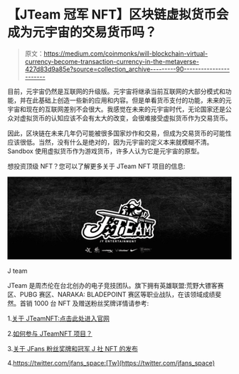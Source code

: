 # 【JTeam 冠军 NFT】区块链虚拟货币会成为元宇宙的交易货币吗？

> 原文：<https://medium.com/coinmonks/will-blockchain-virtual-currency-become-transaction-currency-in-the-metaverse-427d83d9a85e?source=collection_archive---------90----------------------->

目前，元宇宙仍然是互联网的升级版。元宇宙将继承当前互联网的大部分模式和功能，并在此基础上创造一些新的应用和内容。但是单看货币支付的功能，未来的元宇宙和现在的互联网差别不会很大。我感觉在未来的元宇宙时代，无论国家还是公众对虚拟货币的认知应该不会有太大的改变，会很难接受虚拟货币作为交易货币。

因此，区块链在未来几年仍可能被很多国家炒作和交易，但成为交易货币的可能性应该很低。当然，没有什么是绝对的，因为元宇宙的定义本来就模糊不清。Sandbox 使用虚拟货币作为游戏货币，许多人认为它是元宇宙的原型。

想投资顶级 NFT？您可以了解更多关于 JTeam NFT 项目的信息:

![](img/48295fb8f8986fad33dbb5f9083aafd0.png)

J team

JTeam 是周杰伦在台北创办的电子竞技团队。旗下拥有英雄联盟:荒野大镖客赛区、PUBG 赛区、NARAKA: BLADEPOINT 赛区等职业战队，在该领域成绩斐然。首销 1000 台 NFT 及赠送粉丝奖牌详情请参考:

1.[关于 JTeamNFT:点击此处进入官网](http://www.jfans.space?utm_source=blog&utm_medium=blog&utm_campaign=medium)

2.[如何参与 JTeamNFT 项目？](https://blog.jfans.space/)

3.[关于 JFans 粉丝奖牌和冠军 J 社 NFT 的发布](https://blog.jfans.space/%E9%97%9C%E6%96%BCj-fans%E7%B2%89%E7%B5%B2%E5%8B%9B%E7%AB%A0%E4%BB%A5%E5%8F%8A%E5%86%A0%E8%BB%8D%E9%99%90%E9%87%8F%E6%8B%96%E9%9E%8Bnft%E7%9A%84%E7%99%BC%E5%94%AE-f5539b216464)

4.https://twitter.com/jfans_space:[Tw](https://twitter.com/jfans_space)
